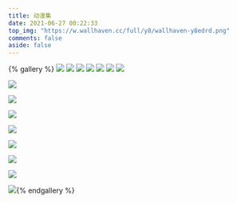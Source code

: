 ```yaml
---
title: 动漫集
date: 2021-06-27 00:22:33
top_img: "https://w.wallhaven.cc/full/y8/wallhaven-y8edrd.png"
comments: false
aside: false
---
```


{% gallery %}
![](https://w.wallhaven.cc/full/pk/wallhaven-pkj2op.jpg)
![](https://w.wallhaven.cc/full/dp/wallhaven-dpekdg.jpg)
![](https://w.wallhaven.cc/full/6o/wallhaven-6o5vwx.png)
![](https://w.wallhaven.cc/full/z8/wallhaven-z8ozyv.jpg)
![](https://w.wallhaven.cc/full/pk/wallhaven-pkjg1e.png)
![](https://w.wallhaven.cc/full/o3/wallhaven-o3lj15.jpg)
![](https://w.wallhaven.cc/full/j3/wallhaven-j3kely.png)

![](https://w.wallhaven.cc/full/28/wallhaven-289z6y.jpg)

![](https://w.wallhaven.cc/full/l3/wallhaven-l3kj72.png)

![](https://w.wallhaven.cc/full/rd/wallhaven-rdogkw.jpg)

![](https://w.wallhaven.cc/full/pk/wallhaven-pkjoq9.jpg)

![](https://w.wallhaven.cc/full/x8/wallhaven-x8j3kd.jpg)

![](https://w.wallhaven.cc/full/57/wallhaven-5752r3.png)

![](https://w.wallhaven.cc/full/x8/wallhaven-x87v53.jpg)

![](https://w.wallhaven.cc/full/x8/wallhaven-x8j8ol.jpg){% endgallery %}

